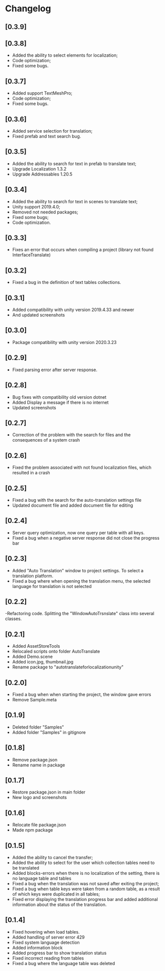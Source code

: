 # Changelog

## [0.3.9]
 
## [0.3.8] 
- Added the ability to select elements for localization;
- Сode optimization;
- Fixed some bugs.
## [0.3.7] 
- Added support TextMeshPro;
- Сode optimization;
- Fixed some bugs.
## [0.3.6] 
- Added service selection for translation;
- Fixed prefab and text search bug.
## [0.3.5] 
- Added the ability to search for text in prefab to translate text;
- Upgrade Localization 1.3.2
- Upgrade Addressables 1.20.5
## [0.3.4] 
- Added the ability to search for text in scenes to translate text;
- Unity support 2019.4.0;
- Removed not needed packages;
- Fixed some bugs;
- Code optimization.
## [0.3.3] 
- Fixes an error that occurs when compiling a project (library not found InterfaceTranslate)
## [0.3.2] 
- Fixed a bug in the definition of text tables collections.
## [0.3.1] 
- Added compatibility with unity version 2019.4.33 and newer
- And updated screenshots
## [0.3.0] 
- Package compatibility with unity version 2020.3.23
## [0.2.9] 
- Fixed parsing error after server response.
## [0.2.8] 
- Bug fixes with compatibility old version dotnet
- Added Display a message if there is no internet
- Updated screenshots
## [0.2.7] 
- Correction of the problem with the search for files and the consequences of a system crash
## [0.2.6] 
- Fixed the problem associated with not found localization files, which resulted in a crash
## [0.2.5] 
- Fixed a bug with the search for the auto-translation settings file
- Updated document file and added document file for editing
## [0.2.4] 
- Server query optimization, now one query per table with all keys.
- Fixed a bug when a negative server response did not close the progress bar
## [0.2.3] 
- Added "Auto Translation" window to project settings. To select a translation platform.
- Fixed a bug where when opening the translation menu, the selected language for translation is not selected
## [0.2.2] 
-Refactoring code. Splitting the "WindowAutoTrsnslate" class into several classes.
## [0.2.1] 
- Added AssetStoreTools
- Relocaled scripts onto folder AutoTranslate
- Added Demo.scene
- Added icon.jpg, thumbnail.jpg
- Rename package to "autotranslateforlocalizationunity"
## [0.2.0] 
- Fixed a bug when when starting the project, the window gave errors
- Remove Sample.meta
## [0.1.9] 
- Deleted folder "Samples"
- Added folder "Samples" in gitignore
## [0.1.8] 
- Remove package.json
- Rename name in package
## [0.1.7] 
- Restore package.json in main folder
- New logo and screenshots
## [0.1.6] 
- Relocate file package.json
- Made npm package
## [0.1.5] 
- Added the ability to cancel the transfer;
- Added the ability to select for the user which collection tables need to be translated
- Added blocks-errors when there is no localization of the setting, there is no language table and tables
- Fixed a bug when the translation was not saved after exiting the project;
- Fixed a bug when table keys were taken from a random table, as a result of which keys were duplicated in all tables;
- Fixed error displaying the translation progress bar and added additional information about the status of the translation.
## [0.1.4] 
- Fixed hovering when load tables.
- Added handling of server error 429
- Fixed system language detection
- Added information block
- Added progress bar to show translation status
- Fixed incorrect reading from tables
- Fixed a bug where the language table was deleted







